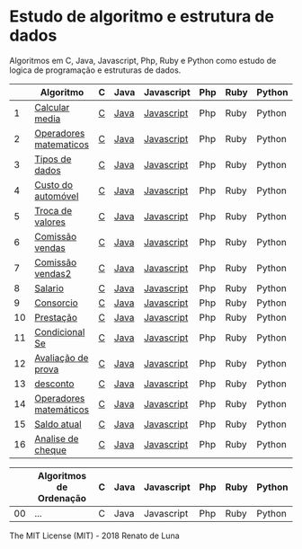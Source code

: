 # Estudo de algoritmo e estrutura de dados

Algoritmos em C, Java, Javascript, Php, Ruby e Python como estudo de logica de programação e estruturas de dados.

|    | Algoritmo                                  |  C        |     Java     |      Javascript    |     Php    |   Ruby      |   Python      |
|----|--------------------------------------------|-----------|--------------|--------------------|------------|-------------|---------------|
| 1  | [Calcular media][1]                        | [C][1.2]  | [Java][1.3]  | [Javascript][1.4]  | Php        | Ruby        | Python        |
| 2  | [Operadores matematicos][2]                | [C][2.2]  | [Java][2.3]  | [Javascript][2.4]  | Php        | Ruby        | Python        |
| 3  | [Tipos de dados][3]                        | [C][3.2]  | [Java][3.3]  | [Javascript][3.4]  | Php        | Ruby        | Python        |
| 4  | [Custo do automóvel][4]                    | [C][4.2]  | [Java][4.3]  | [Javascript][4.4]  | Php        | Ruby        | Python        |
| 5  | [Troca de valores][5]                      | [C][5.2]  | [Java][5.3]  | [Javascript][5.4]  | Php        | Ruby        | Python        |
| 6  | [Comissão vendas][6]                       | [C][6.2]  | [Java][6.3]  | [Javascript][6.4]  | Php        | Ruby        | Python        |
| 7  | [Comissão vendas2][7]                      | [C][7.2]  | [Java][7.3]  | [Javascript][7.4]  | Php        | Ruby        | Python        |
| 8  | [Salario][8]                               | [C][8.2]  | [Java][8.3]  | [Javascript][8.4]  | Php        | Ruby        | Python        |
| 9  | [Consorcio][9]                             | [C][9.2]  | [Java][9.3]  | [Javascript][9.4]  | Php        | Ruby        | Python        |
| 10 | [Prestação][10]                            | [C][10.2] | [Java][10.3] | [Javascript][10.4] | Php        | Ruby        | Python        |
| 11 | [Condicional Se][11]                       | [C][11.2] | [Java][11.3] | [Javascript][11.4] | Php        | Ruby        | Python        |
| 12 | [Avaliação de prova][12]                   | [C][12.2] | [Java][12.3] | [Javascript][12.4] | Php        | Ruby        | Python        |
| 13 | [desconto][13]                             | [C][13.2] | [Java][13.3] | [Javascript][13.4] | Php        | Ruby        | Python        |
| 14 | [Operadores matemáticos][14]               | [C][14.2] | [Java][14.3] | [Javascript][14.4] | Php        | Ruby        | Python        |
| 15 | [Saldo atual][15]                          | [C][15.2] | [Java][15.3] | [Javascript][15.4] | Php        | Ruby        | Python        |
| 16 | [Analise de cheque][16]                    | [C][16.2] | [Java][16.3] | [Javascript][16.4] | Php        | Ruby        | Python        |


|    | Algoritmos de Ordenação                    |  C        |     Java     |      Javascript    |     Php    |   Ruby      |   Python      |
|----|--------------------------------------------|-----------|--------------|--------------------|------------|-------------|---------------|
| 00 | ...                                        |  C        |     Java     |      Javascript    |     Php    |   Ruby      |   Python      |

The MIT License (MIT) - 2018 Renato de Luna

[1]:   /Visualg/calcular-media.alg
[1.2]: /C/calcular-media.c
[1.3]: /Java/calcular-media.java
[1.4]: /Javascript/calcular-media.js
[2]:   /Visualg/operadores-matematicos.alg
[2.2]: /C/operadoresMatematicos.c
[2.3]: /Java/operadoresMatematicos.java
[2.4]: /Javascript/operadores-matematicos.js
[3]:   /Visualg/tipos-de-dados.alg
[3.2]: /C/tipos-de-dados.c
[3.3]: /Java/tipos-de-dados.java
[3.4]: /Javascript/tipos-de-dados.js
[4]:   /Visualg/custo-do-automovel.alg
[4.2]: /C/custo-do-automovel.c
[4.3]: /Java/custo-do-automovel.java
[4.4]: /Javascript/custo-do-automovel.js
[5]:   /Visualg/troca-de-valores.alg
[5.2]: /C/troca-de-valores.c
[5.3]: /Java/troca-de-valores.java
[5.4]: /Javascript/troca-de-valores.js
[6]:   /Visualg/comissao-vendas.alg
[6.2]: /C/comissao-vendas.c
[6.3]: /Java/comissao-vendas.java
[6.4]: /Javascript/comissao-vendas.js
[7]:   /Visualg/comissao-vendas2.alg
[7.2]: /C/comissao-vendas2.c
[7.3]: /Java/comissao-vendas2.java
[7.4]: /Javascript/comissao-vendas2.js
[8]:   /Visualg/salario.alg
[8.2]: /C/salario.c
[8.3]: /Java/salario.java
[8.4]: /Javascript/salario.js
[9]:   /Visualg/consorcio.alg
[9.2]: /C/consorcio.c
[9.3]: /Java/consorcio.java
[9.4]: /Javascript/consorcio.js
[10]:   /Visualg/prestacao.alg
[10.2]: /C/prestacao.c
[10.3]: /Java/prestacao.java
[10.4]: /Javascript/prestacao.js
[11]:   /Visualg/condicionalSe.alg
[11.2]: /C/condicionalSe.c
[11.3]: /Java/condicionalSe.java
[11.4]: /Javascript/condicionalSe.js
[12]:   /Visualg/avaliacao-de-prova.alg
[12.2]: /C/avaliacao-de-prova.c
[12.3]: /Java/avaliacao-de-prova.java
[12.4]: /Javascript/avaliacao-de-prova.js
[13]:   /Visualg/desconto.alg
[13.2]: /C/desconto.c
[13.3]: /Java/desconto.java
[13.4]: /Javascript/desconto.js
[14]:   /Visualg/operadores-matematicos.alg
[14.2]: /C/operadoresMatematicos.c
[14.3]: /Java/operadoresMatematicos.java
[14.4]: /Javascript/operadores-matematicos.js
[15]:   /Visualg/saldo-atual.alg
[15.2]: /C/saldo-atual.c
[15.3]: /Java/saldo-atual.java
[15.4]: /Javascript/saldo-atual.js
[16]:   /Visualg/analise-de-cheque.alg
[16.2]: /C/analise-de-cheque.c
[16.3]: /Java/analise-de-cheque.java
[16.4]: /Javascript/analise-de-cheque.js